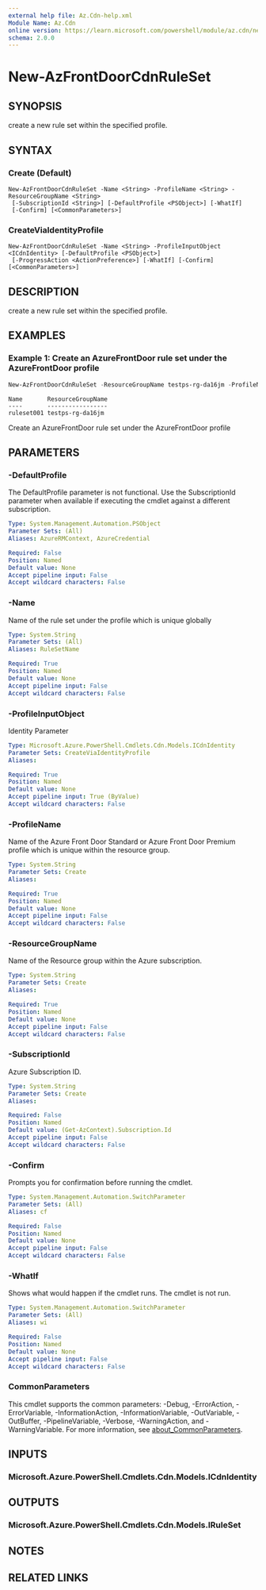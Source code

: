 ```yaml
---
external help file: Az.Cdn-help.xml
Module Name: Az.Cdn
online version: https://learn.microsoft.com/powershell/module/az.cdn/new-azfrontdoorcdnruleset
schema: 2.0.0
---
```


# New-AzFrontDoorCdnRuleSet

## SYNOPSIS
create a new rule set within the specified profile.

## SYNTAX

### Create (Default)
```
New-AzFrontDoorCdnRuleSet -Name <String> -ProfileName <String> -ResourceGroupName <String>
 [-SubscriptionId <String>] [-DefaultProfile <PSObject>] [-WhatIf]
 [-Confirm] [<CommonParameters>]
```

### CreateViaIdentityProfile
```
New-AzFrontDoorCdnRuleSet -Name <String> -ProfileInputObject <ICdnIdentity> [-DefaultProfile <PSObject>]
 [-ProgressAction <ActionPreference>] [-WhatIf] [-Confirm] [<CommonParameters>]
```

## DESCRIPTION
create a new rule set within the specified profile.

## EXAMPLES

### Example 1: Create an AzureFrontDoor rule set under the AzureFrontDoor profile
```powershell
New-AzFrontDoorCdnRuleSet -ResourceGroupName testps-rg-da16jm -ProfileName fdp-v542q6 -RuleSetName ruleset001
```

```output
Name       ResourceGroupName
----       -----------------
ruleset001 testps-rg-da16jm
```

Create an AzureFrontDoor rule set under the AzureFrontDoor profile

## PARAMETERS

### -DefaultProfile
The DefaultProfile parameter is not functional.
Use the SubscriptionId parameter when available if executing the cmdlet against a different subscription.

```yaml
Type: System.Management.Automation.PSObject
Parameter Sets: (All)
Aliases: AzureRMContext, AzureCredential

Required: False
Position: Named
Default value: None
Accept pipeline input: False
Accept wildcard characters: False
```

### -Name
Name of the rule set under the profile which is unique globally

```yaml
Type: System.String
Parameter Sets: (All)
Aliases: RuleSetName

Required: True
Position: Named
Default value: None
Accept pipeline input: False
Accept wildcard characters: False
```

### -ProfileInputObject
Identity Parameter

```yaml
Type: Microsoft.Azure.PowerShell.Cmdlets.Cdn.Models.ICdnIdentity
Parameter Sets: CreateViaIdentityProfile
Aliases:

Required: True
Position: Named
Default value: None
Accept pipeline input: True (ByValue)
Accept wildcard characters: False
```

### -ProfileName
Name of the Azure Front Door Standard or Azure Front Door Premium profile which is unique within the resource group.

```yaml
Type: System.String
Parameter Sets: Create
Aliases:

Required: True
Position: Named
Default value: None
Accept pipeline input: False
Accept wildcard characters: False
```

### -ResourceGroupName
Name of the Resource group within the Azure subscription.

```yaml
Type: System.String
Parameter Sets: Create
Aliases:

Required: True
Position: Named
Default value: None
Accept pipeline input: False
Accept wildcard characters: False
```

### -SubscriptionId
Azure Subscription ID.

```yaml
Type: System.String
Parameter Sets: Create
Aliases:

Required: False
Position: Named
Default value: (Get-AzContext).Subscription.Id
Accept pipeline input: False
Accept wildcard characters: False
```

### -Confirm
Prompts you for confirmation before running the cmdlet.

```yaml
Type: System.Management.Automation.SwitchParameter
Parameter Sets: (All)
Aliases: cf

Required: False
Position: Named
Default value: None
Accept pipeline input: False
Accept wildcard characters: False
```

### -WhatIf
Shows what would happen if the cmdlet runs.
The cmdlet is not run.

```yaml
Type: System.Management.Automation.SwitchParameter
Parameter Sets: (All)
Aliases: wi

Required: False
Position: Named
Default value: None
Accept pipeline input: False
Accept wildcard characters: False
```

### CommonParameters
This cmdlet supports the common parameters: -Debug, -ErrorAction, -ErrorVariable, -InformationAction, -InformationVariable, -OutVariable, -OutBuffer, -PipelineVariable, -Verbose, -WarningAction, and -WarningVariable. For more information, see [about_CommonParameters](http://go.microsoft.com/fwlink/?LinkID=113216).

## INPUTS

### Microsoft.Azure.PowerShell.Cmdlets.Cdn.Models.ICdnIdentity

## OUTPUTS

### Microsoft.Azure.PowerShell.Cmdlets.Cdn.Models.IRuleSet

## NOTES

## RELATED LINKS
